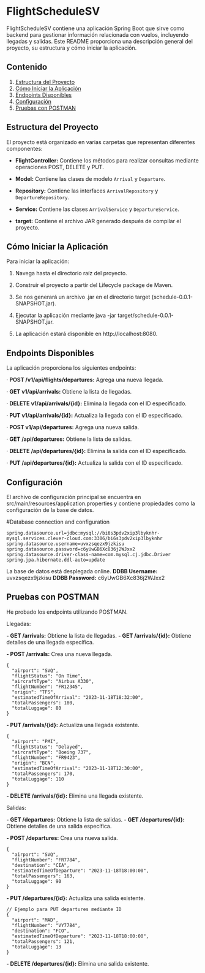# FlightScheduleSV

FlightScheduleSV contiene una aplicación Spring Boot que sirve como backend para gestionar información relacionada con vuelos, incluyendo llegadas y salidas. Este README proporciona una descripción general del proyecto, su estructura y cómo iniciar la aplicación.

## Contenido

1. [Estructura del Proyecto](#estructura-del-proyecto)
2. [Cómo Iniciar la Aplicación](#cómo-iniciar-la-aplicación)
3. [Endpoints Disponibles](#endpoints-disponibles)
4. [Configuración](#configuracion)
5. [Pruebas con POSTMAN](#pruebas-con-postman)

## Estructura del Proyecto

El proyecto está organizado en varias carpetas que representan diferentes componentes:

- **FlightController:** Contiene los métodos para realizar consultas mediante operaciones POST, DELETE y PUT.

- **Model:** Contiene las clases de modelo `Arrival` y `Departure`.

- **Repository:** Contiene las interfaces `ArrivalRepository` y `DepartureRepository`.

- **Service:** Contiene las clases `ArrivalService` y `DepartureService`.

- **target:** Contiene el archivo JAR generado después de compilar el proyecto.

## Cómo Iniciar la Aplicación

 Para iniciar la aplicación:

1. Navega hasta el directorio raíz del proyecto.

2. Construir el proyecto a partir del Lifecycle package de Maven.

3. Se nos generará un archivo .jar  en el directorio target (schedule-0.0.1-SNAPSHOT.jar).

4. Ejecutar la aplicación mediante java -jar target/schedule-0.0.1-SNAPSHOT.jar.

5. La aplicación estará disponible en http://localhost:8080.

## Endpoints Disponibles
La aplicación proporciona los siguientes endpoints:

· **POST /v1/api/flights/departures:** Agrega una nueva llegada.

· **GET v1/api/arrivals:** Obtiene la lista de llegadas.

· **DELETE v1/api/arrivals/{id}:** Elimina la llegada con el ID especificado.

· **PUT v1/api/arrivals/{id}:** Actualiza la llegada con el ID especificado.

· **POST v1/api/departures:** Agrega una nueva salida.

· **GET /api/departures:** Obtiene la lista de salidas.

· **DELETE /api/departures/{id}:** Elimina la salida con el ID especificado.

· **PUT /api/departures/{id}:** Actualiza la salida con el ID especificado.

## Configuración
El archivo de configuración principal se encuentra en src/main/resources/application.properties y contiene propiedades como la configuración de la base de datos.

#Database connection and configuration
```
spring.datasource.url=jdbc:mysql://bi6s3pdv2xip3lbyknhr-mysql.services.clever-cloud.com:3306/bi6s3pdv2xip3lbyknhr
spring.datasource.username=uvxzsqezx9jzkisu
spring.datasource.password=c6yUwGB6Xc836j2WJxx2
spring.datasource.driver-class-name=com.mysql.cj.jdbc.Driver
spring.jpa.hibernate.ddl-auto=update
```
La base de datos está desplegada online.
**DDBB Username:** uvxzsqezx9jzkisu
**DDBB Password:** c6yUwGB6Xc836j2WJxx2

## Pruebas con POSTMAN
He probado los endpoints utilizando POSTMAN.

Llegadas:

**- GET /arrivals:** Obtiene la lista de llegadas.
**- GET /arrivals/{id}:** Obtiene detalles de una llegada específica.

  
**- POST /arrivals:** Crea una nueva llegada.
```// Ejemplo para POST /v1/api/flights/arrivals
{
  "airport": "SVQ",
  "flightStatus": "On Time",
  "aircraftType": "Airbus A330",
  "flightNumber": "FR12345",
  "origin": "TFS",
  "estimatedTimeOfArrival": "2023-11-18T18:32:00",
  "totalPassengers": 180,
  "totalLuggage": 80
}
```
**- PUT /arrivals/{id}:** Actualiza una llegada existente.
```// Ejemplo para PUT proporcionando la ID
{
  "airport": "PMI",
  "flightStatus": "Delayed",
  "aircraftType": "Boeing 737",
  "flightNumber": "FR9423",
  "origin": "BCN",
  "estimatedTimeOfArrival": "2023-11-18T12:30:00",
  "totalPassengers": 170,
  "totalLuggage": 110
}
```
**- DELETE /arrivals/{id}:** Elimina una llegada existente.

Salidas:

**- GET /departures:** Obtiene la lista de salidas.
**- GET /departures/{id}:** Obtiene detalles de una salida específica.


**- POST /departures:** Crea una nueva salida.
```// Ejemplo para POST departures
{
  "airport": "SVQ",
  "flightNumber": "FR7784",
  "destination": "CIA",
  "estimatedTimeOfDeparture": "2023-11-18T18:00:00",
  "totalPassengers": 163,
  "totalLuggage": 90
}
```

**- PUT /departures/{id}:** Actualiza una salida existente.
```
// Ejemplo para PUT departures mediante ID
{
  "airport": "MAD",
  "flightNumber": "VY7784",
  "destination": "FCO",
  "estimatedTimeOfDeparture": "2023-11-18T18:00:00",
  "totalPassengers": 121,
  "totalLuggage": 13
}
```
**- DELETE /departures/{id}:** Elimina una salida existente.
